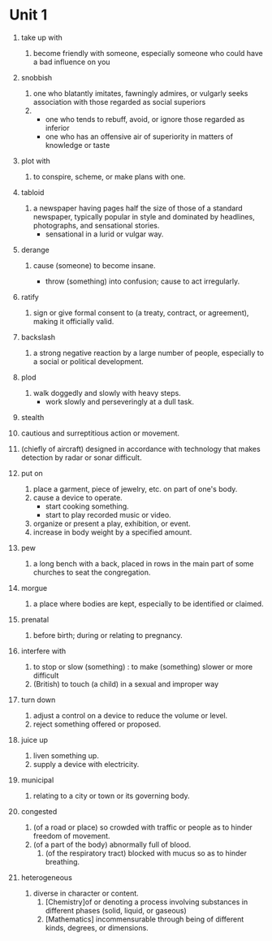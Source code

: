 # Unit 1

1. take up with
   1. become friendly with someone, especially someone who could have a bad influence on you
2. snobbish
   1. one who blatantly imitates, fawningly admires, or vulgarly seeks association with those regarded as social superiors
   2. 
      - one who tends to rebuff, avoid, or ignore those regarded as inferior
      - one who has an offensive air of superiority in matters of knowledge or taste
3. plot with
   1. to conspire, scheme, or make plans with one.
4. tabloid
   1. a newspaper having pages half the size of those of a standard newspaper, typically popular in style and dominated by headlines, photographs, and sensational stories.
      - sensational in a lurid or vulgar way.
5. derange
   1. cause (someone) to become insane.

      - throw (something) into confusion; cause to act irregularly.
6. ratify
   1. sign or give formal consent to (a treaty, contract, or agreement), making it officially valid.
7. backslash
   1. a strong negative reaction by a large number of people, especially to a social or political development.
8. plod
   1. walk doggedly and slowly with heavy steps.
      - work slowly and perseveringly at a dull task.
9.  stealth
   1. cautious and surreptitious action or movement.
   2. (chiefly of aircraft) designed in accordance with technology that makes detection by radar or sonar difficult.
10. put on
    1. place a garment, piece of jewelry, etc. on part of one's body.
    2. cause a device to operate.
       - start cooking something.
       - start to play recorded music or video.
    3. organize or present a play, exhibition, or event.
    4. increase in body weight by a specified amount.
11. pew
    1. a long bench with a back, placed in rows in the main part of some churches to seat the congregation.
    
12. morgue
    1. a place where bodies are kept, especially to be identified or claimed.
13. prenatal
    1. before birth; during or relating to pregnancy.
14. interfere with
    1. to stop or slow (something) : to make (something) slower or more difficult
    2. (British) to touch (a child) in a sexual and improper way
15. turn down
     1. adjust a control on a device to reduce the volume or level.
     2. reject something offered or proposed.
16. juice up
      1. liven something up.
      2. supply a device with electricity.
17. municipal
    1.  relating to a city or town or its governing body.
18. congested
    1.  (of a road or place) so crowded with traffic or people as to hinder freedom of movement.
    2.  (of a part of the body) abnormally full of blood.
        1.  (of the respiratory tract) blocked with mucus so as to hinder breathing.
19. heterogeneous
    1.  diverse in character or content.
        1. [Chemistry]of or denoting a process involving substances in different phases (solid, liquid, or gaseous)
         2. [Mathematics] incommensurable through being of different kinds, degrees, or dimensions.
